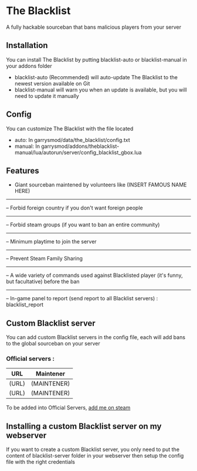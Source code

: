 # The Blacklist
A fully hackable sourceban that bans malicious players from your server

## Installation
You can install The Blacklist by putting blacklist-auto or blacklist-manual in your addons folder

- blacklist-auto (Recommended) will auto-update The Blacklist to the newest version available on Git
- blacklist-manual will warn you when an update is available, but you will need to update it manually

## Config

You can customize The Blacklist with the file located
- auto: In garrysmod/data/the_blacklist/config.txt
- manual: In garrysmod/addons/theblacklist-manual/lua/autorun/server/config_blacklist_gbox.lua

## Features

- Giant sourceban maintened by volunteers like (INSERT FAMOUS NAME HERE)

__________________________________

– Forbid foreign country if you don't want foreign people

__________________________________

– Forbid steam groups (if you want to ban an entire community)

__________________________________

– Minimum playtime to join the server 

__________________________________

– Prevent Steam Family Sharing

__________________________________

– A wide variety of commands used against Blacklisted player (it's funny, but facultative) before the ban

__________________________________

– In-game panel to report (send report to all Blacklist servers) :
blacklist_report

## Custom Blacklist server

You can add custom Blacklist servers in the config file, each will add bans to the global sourceban on your server

### Official servers :

URL | Maintener
------------ | -------------
(URL) | (MAINTENER)
(URL) | (MAINTENER)

To be added into Official Servers, [add me on steam](http://steamcommunity.com/profiles/76561198197775845)

## Installing a custom Blacklist server on my webserver

If you want to create a custom Blacklist server, you only need to put the content of blacklist-server folder in your webserver then setup the config file with the right credentials